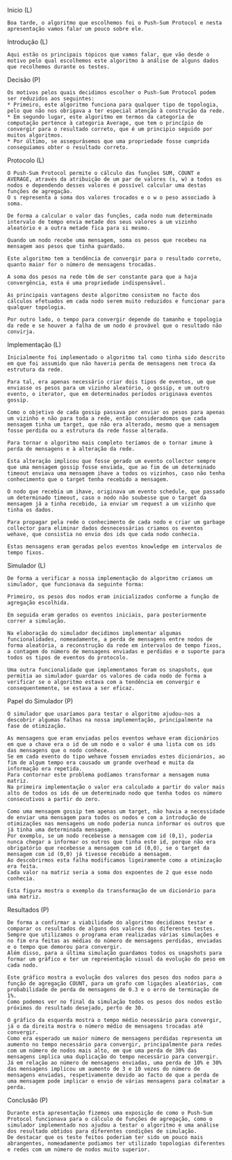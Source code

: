 Inicio (L)

	Boa tarde, o algoritmo que escolhemos foi o Push-Sum Protocol e nesta apresentação vamos falar um pouco sobre ele.

Introdução (L)

	Aqui estão os principais tópicos que vamos falar, que vão desde o motivo pelo qual escolhemos este algoritmo à análise de alguns dados que recolhemos durante os testes.

Decisão (P)

	Os motivos pelos quais decidimos escolher o Push-Sum Protocol podem ser reduzidos aos seguintes:
	* Primeiro, este algoritmo funciona para qualquer tipo de topologia, pelo que não nos obrigava a ter especial atenção à construção da rede.
	* Em segundo lugar, este algoritmo em termos da categoria de computação pertence à categoria Average, que tem o princípio de convergir para o resultado correto, que é um principio seguido por muitos algoritmos.
	* Por último, se assegurásemos que uma propriedade fosse cumprida conseguíamos obter o resultado correto.

Protocolo (L)

	O Push-Sum Protocol permite o cálculo das funções SUM, COUNT e AVERAGE, através da atribuição de um par de valores (s, w) a todos os nodos e dependendo desses valores é possível calcular uma destas funções de agregação.
	O s representa a soma dos valores trocados e o w o peso associado à soma.

	De forma a calcular o valor das funções, cada nodo num determinado intervalo de tempo envia metade dos seus valores a um vizinho aleatório e a outra metade fica para si mesmo.
	
	Quando um nodo recebe uma mensagem, soma os pesos que recebeu na mensagem aos pesos que tinha guardado. 
	
	Este algoritmo tem a tendência de convergir para o resultado correto, quanto maior for o número de mensagens trocadas.
	
	A soma dos pesos na rede têm de ser constante para que a haja convergência, esta é uma propriedade indispensável.
	
	As principais vantagens deste algoritmo consistem no facto dos cálculos efetuados em cada nodo serem muito reduzidos e funcionar para qualquer topologia.
	
	Por outro lado, o tempo para convergir depende do tamanho e topologia da rede e se houver a falha de um nodo é provável que o resultado não convirja.

Implementação (L)

	Inicialmente foi implementado o algoritmo tal como tinha sido descrito em que foi assumido que não haveria perda de mensagens nem troca da estrutura da rede.

	Para tal, era apenas necessário criar dois tipos de eventos, um que enviasse os pesos para um vizinho aleatório, o gossip, e um outro evento, o iterator, que em determinados períodos originava eventos gossip.

	Como o objetivo de cada gossip passava por enviar os pesos para apenas um vizinho e não para toda a rede, então consideradomos que cada mensagem tinha um target, que não era alterado, mesmo que a mensagem fosse perdida ou a estrutura da rede fosse alterada.

	Para tornar o algoritmo mais completo teríamos de o tornar imune à perda de mensagens e à alteração da rede.

	Esta alteração implicou que fosse gerado um evento collector sempre que uma mensagem gossip fosse enviada, que ao fim de um determinado timeout enviava uma mensagem ihave a todos os vizinhos, caso não tenha conhecimento que o target tenha recebido a mensagem.

	O nodo que recebia um ihave, originava um evento schedule, que passado um determinado timeout, caso o nodo não soubesse que o target da mensagem já a tinha recebido, ia enviar um request a um vizinho que tinha os dados.

	Para propagar pela rede o conhecimento de cada nodo e criar um garbage collector para eliminar dados desnecessárias criamos os eventos wehave, que consistia no envio dos ids que cada nodo conhecia.

	Estas mensagens eram geradas pelos eventos knowledge em intervalos de tempo fixos.

Simulador (L)

	De forma a verificar a nossa implementação do algoritmo críamos um simulador, que funcionava da seguinte forma:

	Primeiro, os pesos dos nodos eram inicializados conforme a função de agregação escolhida.
	
	Em seguida eram gerados os eventos iniciais, para posteriormente correr a simulação.

	Na elaboração do simulador decidimos implementar algumas funcionalidades, nomeadamente, a perda de mensagens entre nodos de forma aleatória, a reconstrução da rede em intervalos de tempo fixos, a contagem do número de mensagens enviadas e perdidas e o suporte para todos os tipos de eventos do protocolo.

	Uma outra funcionalidade que implementamos foram os snapshots, que permitia ao simulador guardar os valores de cada nodo de forma a verificar se o algoritmo estava com a tendência em convergir e consequentemente, se estava a ser eficaz.

Papel do Simulador (P)

	O simulador que usaríamos para testar o algoritmo ajudou-nos a descobrir algumas falhas na nossa implementação, principalmente na fase de otimização.

	As mensagens que eram enviadas pelos eventos wehave eram dicionários em que a chave era o id de um nodo e o valor é uma lista com os ids das mensagens que o nodo conhece.
	Se em cada evento do tipo wehave fossem enviados estes dicionários, ao fim de algum tempo era causado um grande overhead e muita da informação era repetida.
	Para contornar este problema podíamos transformar a mensagem numa matriz.
	Na primeira implementação o valor era calculado a partir do valor mais alto de todos os ids de um determinado nodo que tenha todos os número consecutivos a partir do zero.

	Como uma mensagem gossip tem apenas um target, não havia a necessidade de enviar uma mensagem para todos os nodos e com a introdução de otimizações nas mensagens um nodo poderia nunca informar os outros que já tinha uma determinada mensagem.
	Por exemplo, se um nodo recebesse a mensagem com id (0,1), poderia nunca chegar a informar os outros que tinha este id, porque não era obrigatório que recebesse a mensagem com id (0,0), se o target da mensagem com id (0,0) já tivesse recebido a mensagem.
	Ao descobrirmos esta falha modificamos ligeiramente como a otimização era feita.
	Cada valor na matriz seria a soma dos expoentes de 2 que esse nodo conhecia.

	Esta figura mostra o exemplo da transformação de um dicionário para uma matriz.


Resultados (P)

	De forma a confirmar a viabilidade do algoritmo decidimos testar e comparar os resultados de alguns dos valores dos diferentes testes.
	Sempre que utilizamos o programa eram realizadas várias simulações e no fim era feitas as médias do número de mensagens perdidas, enviadas e o tempo que demorou para convergir.
	Além disso, para a última simulação guardamos todos os snapshots para formar um gráfico e ter um representação visual da evolução do peso em cada nodo.

	Este gráfico mostra a evolução dos valores dos pesos dos nodos para a função de agregação COUNT, para um grafo com ligações aleatórias, com probabilidade de perda de mensagens de 0.3 e o erro de terminação de 1%.
	Como podemos ver no final da simulação todos os pesos dos nodos estão próximos do resultado desejado, perto de 30.

	O gráfico da esquerda mostra o tempo médio necessário para convergir, já o da direita mostra o número médio de mensagens trocadas até convergir.
	Como era esperado um maior número de mensagens perdidas representa um aumento no tempo necessário para convergir, principalmente para redes com um número de nodos mais alto, em que uma perda de 30% das mensagens implica uma duplicação do tempo necessário para convergir.
	Já em relação ao número de mensagens enviadas, uma perda de 10% e 30% das mensagens implicou um aumento de 3 e 10 vezes do número de mensagens enviadas, respetivamente devido ao facto de que a perda de uma mensagem pode implicar o envio de várias mensagens para colmatar a perda.

Conclusão (P)

	Durante esta apresentação fizemos uma exposição de como o Push-Sum Protocol funcionava para o cálculo de funções de agregação, como o simulador implementado nos ajudou a testar o algoritmo e uma análise dos resultado obtidos para diferentes condições de simulação.
	De destacar que os teste feitos poderiam ter sido um pouco mais abrangentes, nomeadamente podiamos ter utilizado topologias diferentes e redes com um número de nodos muito superior.
